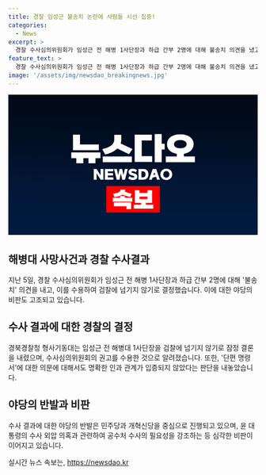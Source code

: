 ```yaml
---
title: 경찰 임성근 불송치 논란에 사람들 시선 집중!
categories:
  - News
excerpt: >
  경찰 수사심의위원회가 임성근 전 해병 1사단장과 하급 간부 2명에 대해 불송치 의견을 냈고, 경찰은 이를 수용하여 검찰에 넘기지 않기로 결정했다. 이에 대한 야권의 비판과 관련된 보도입니다. 임 전 사단장 등을 불송치하라고 한 의견을 수용한 것으로 알려지며, 야당의 비판과 반발 속에서 파문이 확산되고 있는 상황입니다.
feature_text: >
  경찰 수사심의위원회가 임성근 전 해병 1사단장과 하급 간부 2명에 대해 불송치 의견을 냈고, 경찰은 이를 수용하여 검찰에 넘기지 않기로 결정했다. 이에 대한 야권의 비판과 관련된 보도입니다. 임 전 사단장 등을 불송치하라고 한 의견을 수용한 것으로 알려지며, 야당의 비판과 반발 속에서 파문이 확산되고 있는 상황입니다.
image: '/assets/img/newsdao_breakingnews.jpg'
---
```


<p><img src="/assets/img/newsdao_breakingnews.jpg" alt="implanttips 속보" /></p>

<h2 data-ke-size="size26"><b>해병대 사망사건과 경찰 수사결과</b></h2>

<p data-ke-size="size16">지난 5일, 경찰 수사심의위원회가 임성근 전 해병 1사단장과 하급 간부 2명에 대해 '불송치' 의견을 내고, 이를 수용하여 검찰에 넘기지 않기로 결정했습니다. 이에 대한 야당의 비판도 고조되고 있습니다.</p>

<h2 data-ke-size="size26"><b>수사 결과에 대한 경찰의 결정</b></h2>

<p data-ke-size="size16">경북경찰청 형사기동대는 임성근 전 해병대 1사단장을 검찰에 넘기지 않기로 잠정 결론을 내렸으며, 수사심의위원회의 권고를 수용한 것으로 알려졌습니다. 또한, '단편 명령서'에 대한 의문에 대해서도 명확한 인과 관계가 입증되지 않았다는 판단을 내놓았습니다.</p>

<h2 data-ke-size="size26"><b>야당의 반발과 비판</b></h2>

<p data-ke-size="size16">수사 결과에 대한 야당의 반발은 민주당과 개혁신당을 중심으로 진행되고 있으며, 윤 대통령의 수사 외압 의혹과 관련하여 공수처 수사의 필요성을 강조하는 등 심각한 비판이 이어지고 있습니다.</p>
실시간 뉴스 속보는, <a href="https://newsdao.kr" rel="dofollow">https://newsdao.kr</a>


